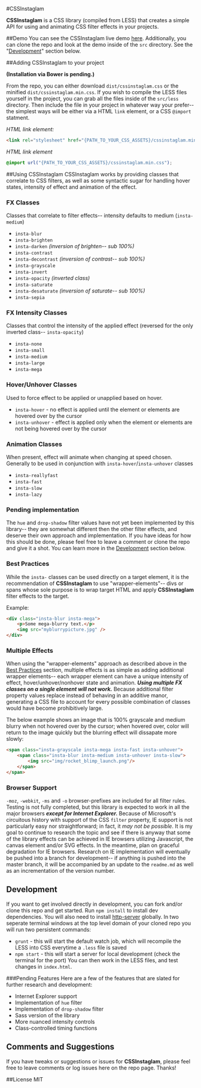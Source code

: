 #CSSInstaglam

**CSSInstaglam** is a CSS library (compiled from LESS) that creates a simple API for using and animating CSS filter effects in your projects.

##Demo
You can see the CSSInstaglam live demo <a href="http://www.alexnied.com/cssinstaglam/" target="_blank">here</a>. Additionally, you can clone the repo and look at the demo inside of the `src` directory.  See the "[Development](#development)" section below.

##Adding CSSInstaglam to your project

**(Installation via Bower is pending.)**

From the repo, you can either download `dist/cssinstaglam.css` or the minified `dist/cssinstaglam.min.css`.  If you wish to compile the LESS files yourself in the project, you can grab all the files inside of the `src/less` directory.  Then include the file in your project in whatever way your prefer-- the simplest ways will be either via a HTML `link` element, or a CSS `@import` statment.

_HTML link element:_
```html
<link rel="stylesheet" href="{PATH_TO_YOUR_CSS_ASSETS}/cssinstaglam.min.css">
```
_HTML link element_
```css
@import url("{PATH_TO_YOUR_CSS_ASSETS}/cssinstaglam.min.css");
```

##Using CSSInstaglam
CSSInstaglam works by providing classes that correlate to CSS filters, as well as some syntactic sugar for handling hover states, intensity of effect and animation of the effect.

### FX Classes
Classes that correlate to filter effects-- intensity defaults to medium (`insta-medium`)

+ `insta-blur`
+ `insta-brighten`
+ `insta-darken` _(inversion of brighten-- sub 100%)_
+ `insta-contrast`
+ `insta-decontrast` _(inversion of contrast-- sub 100%)_
+ `insta-grayscale`
+ `insta-invert`
+ `insta-opacity` _(inverted class)_
+ `insta-saturate`
+ `insta-desaturate` _(inversion of saturate-- sub 100%)_
+ `insta-sepia`

### FX Intensity Classes 
Classes that control the intensity of the applied effect (reversed for the only inverted class-- `insta-opacity`)

+ `insta-none`
+ `insta-small`
+ `insta-medium`
+ `insta-large`
+ `insta-mega`

### Hover/Unhover Classes
Used to force effect to be applied or unapplied based on hover.

+ `insta-hover` - no effect is applied until the element or elements are hovered over by the cursor
+ `insta-unhover` - effect is applied only when the element or elements are not being hovered over by the cursor

### Animation Classes
When present, effect will animate when changing at speed chosen.  Generally to be used in conjunction with `insta-hover`/`insta-unhover` classes

+ `insta-reallyfast`
+ `insta-fast`
+ `insta-slow`
+ `insta-lazy`

### Pending implementation
The `hue` and `drop-shadow` filter values have not yet been implemented by this library-- they are somewhat different then the other filter effects, and deserve their own approach and implementation.  If you have ideas for how this should be done, please feel free to leave a comment or clone the repo and give it a shot.  You can learn more in the [Development](#development) section below.

### Best Practices
While the `insta-` classes can be used directly on a target element, it is the recommendation of **CSSInstaglam** to use "wrapper-elements"-- divs or spans whose sole purpose is to wrap target HTML and apply **CSSInstaglam** filter effects to the target.

Example:
```html
<div class="insta-blur insta-mega">
    <p>Some mega-blurry text.</p>
    <img src="myblurrypicture.jpg" />
</div>
```

### Multiple Effects
When using the "wrapper-elements" approach as described above in the 
[Best Practices](#best-practices) section, multiple effects is as simple as adding additional wrapper elements-- each wrapper element can have a unique intensity of effect, hover/unhover/nonhover state and animation. _**Using multiple FX classes on a single element will not work.**_  Because additional filter property values replace instead of behaving in an additive manor, generating a CSS file to account for every possible combination of classes would have become prohibitively large.

The below example shows an image that is 100% grayscale and medium blurry when not hovered over by the cursor;  when hovered over, color will return to the image quickly but the blurring effect will dissapate more slowly:
```html
<span class="insta-grayscale insta-mega insta-fast insta-unhover">
    <span class="insta-blur insta-medium insta-unhover insta-slow">
        <img src="img/rocket_blimp_launch.png"/>
    </span>
</span>
```

### Browser Support
`-moz`, `-webkit`, `-ms` and `-o` browser-prefixes are included for all filter rules.  Testing is not fully completed, but this library is expected to work in all the major browsers _**except for Internet Explorer.**_  Because of Microsoft's circuitous history with support of the CSS `filter` property, IE support is not particularly easy nor straightforward; in fact, it _may not be possible_.  It is my goal to continue to research the topic and see if there is anyway that some of the library effects can be achieved in IE browsers utilizing Javascript, the canvas element and/or SVG effects.  In the meantime, plan on graceful degradation for IE browsers.  Research on IE implementation will eventually be pushed into a branch for development-- if anything is pushed into the master branch, it will be accompanied by an update to the `readme.md` as well as an incrementation of the version number.

## Development
If you want to get involved directly in development, you can fork and/or clone this repo and get started.  Run `npm install` to install dev dependencies.  You will also need to install <a href="https://github.com/indexzero/http-server" target="_blank">http-server</a> globally. In two seperate terminal windows at the top level domain of your cloned repo you will run two persistent commands:
 + `grunt` - this will start the default watch job, which will recompile the LESS into CSS everytime a `.less` file is saved
 + `npm start` - this will start a server for local development (check the terminal for the port)
You can then work in the LESS files, and test changes in `index.html`.

###Pending Features
Here are a few of the features that are slated for further research and development:
 + Internet Explorer support
 + Implementation of `hue` filter
 + Implementation of `drop-shadow` filter
 + Sass version of the library
 + More nuanced intensity controls
 + Class-controlled timing functions

## Comments and Suggestions
If you have tweaks or suggestions or issues for **CSSInstaglam**, please feel free to leave comments or log issues here on the repo page.  Thanks!

##License
MIT